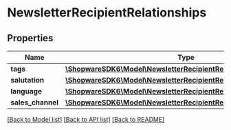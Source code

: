 # NewsletterRecipientRelationships

## Properties
Name | Type | Description | Notes
------------ | ------------- | ------------- | -------------
**tags** | [**\ShopwareSDK6\Model\NewsletterRecipientRelationshipsTags**](NewsletterRecipientRelationshipsTags.md) |  | [optional] 
**salutation** | [**\ShopwareSDK6\Model\NewsletterRecipientRelationshipsSalutation**](NewsletterRecipientRelationshipsSalutation.md) |  | [optional] 
**language** | [**\ShopwareSDK6\Model\NewsletterRecipientRelationshipsLanguage**](NewsletterRecipientRelationshipsLanguage.md) |  | [optional] 
**sales_channel** | [**\ShopwareSDK6\Model\NewsletterRecipientRelationshipsSalesChannel**](NewsletterRecipientRelationshipsSalesChannel.md) |  | [optional] 

[[Back to Model list]](../../README.md#documentation-for-models) [[Back to API list]](../../README.md#documentation-for-api-endpoints) [[Back to README]](../../README.md)

